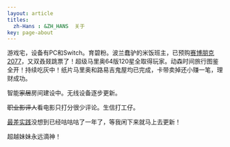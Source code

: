 ```yaml
---
layout: article
titles:
  zh-Hans : &ZH_HANS  关于
key: page-about
---
```




游戏宅，设备有PC和Switch。育碧粉。波兰蠢驴的米饭班主，已预购[赛博朋克2077](https://store.steampowered.com/app/1091500/Cyberpunk_2077/?l=schinese)，又双叒叕跳票了！超级马里奥64版120星全取得玩家。动森时间旅行图鉴全开！持续吃灰中！纸片马里奥和路易吉鬼屋均已完成，卡带卖掉还小赚一笔，理财成功。

智能~~家居~~房间建设中。无线设备逐步更新。

~~职业影评人~~看电影只打分很少评论。生信打工仔。

[最差实践](https://pzweuj.github.io/worstpractice/site/)没想到已经咕咕咕了一年了，等我闲下来就马上去更新！

超越妹妹永远滴神！